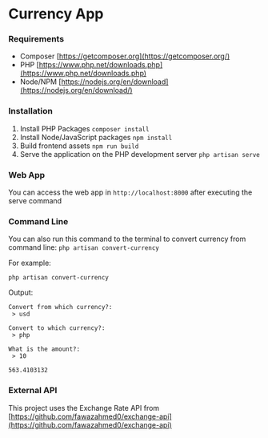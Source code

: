# Currency App

### Requirements

-   Composer [https://getcomposer.org](https://getcomposer.org/)
-   PHP [https://www.php.net/downloads.php](https://www.php.net/downloads.php)
-   Node/NPM [https://nodejs.org/en/download](https://nodejs.org/en/download/)

### Installation

1. Install PHP Packages `composer install`
1. Install Node/JavaScript packages `npm install`
1. Build frontend assets `npm run build`
1. Serve the application on the PHP development server `php artisan serve`

### Web App

You can access the web app in `http://localhost:8000` after executing the serve command

### Command Line

You can also run this command to the terminal to convert currency from command line:
`php artisan convert-currency`

For example:

```
php artisan convert-currency
```

Output:

```
Convert from which currency?:
 > usd

Convert to which currency?:
 > php

What is the amount?:
 > 10

563.4103132
```

### External API

This project uses the Exchange Rate API from [https://github.com/fawazahmed0/exchange-api](https://github.com/fawazahmed0/exchange-api)
